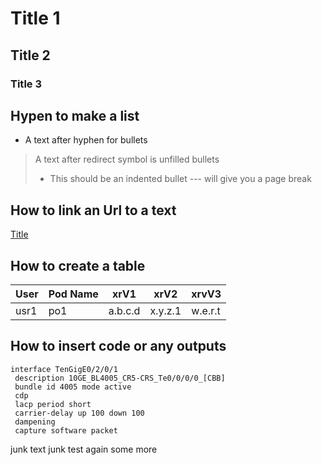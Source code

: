 # Title 1
## Title 2
### Title 3

## Hypen to make a list
- A text after hyphen for bullets
> A text after redirect symbol is unfilled bullets
> - This should be an indented bullet
--- will give you a page break

## How to link an Url to a text 

[Title](www.people.com)

## How to create a table
| User | Pod Name | xrV1 | xrV2 | xrvV3 |
|------|----------|------|------|-------|
| usr1 | po1 | a.b.c.d | x.y.z.1 | w.e.r.t |



## How to insert code or any outputs
```
interface TenGigE0/2/0/1
 description 10GE_BL4005_CR5-CRS_Te0/0/0/0_[CBB]
 bundle id 4005 mode active
 cdp
 lacp period short
 carrier-delay up 100 down 100
 dampening
 capture software packet

```

junk text
junk test again
some more
